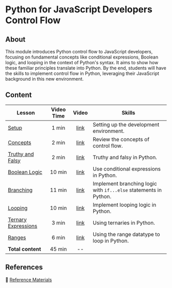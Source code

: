 <!-- ! Do not delete or rename this file! -->
<h1>
  <span class="prefix">Python for JavaScript Developers</span>
  <span class="headline">Control Flow</span>
</h1>

## About

This module introduces Python control flow to JavaScript developers, focusing on fundamental concepts like conditional expressions, Boolean logic, and looping in the context of Python's syntax. It aims to show how these familiar principles translate into Python. By the end, students will have the skills to implement control flow in Python, leveraging their JavaScript background in this new environment.

## Content

| Lesson | Video Time | Video | Skills |
| ------ | :--------: | :---: | ------ |
| [Setup](../setup/README.md)                             |  1 min | [link](https://generalassembly.wistia.com/medias/qfju0qxfxv) | Setting up the development environment.                          |
| [Concepts](../concepts/README.md)                       |  2 min | [link](https://generalassembly.wistia.com/medias/hp59e942pc) | Review the concepts of control flow.                             |
| [Truthy and Falsy](../truthy-and-falsy/README.md)       |  2 min | [link](https://generalassembly.wistia.com/medias/s1ilkfbcks) | Truthy and falsy in Python.                                      |
| [Boolean Logic](../boolean-logic/README.md)             | 10 min | [link](https://generalassembly.wistia.com/medias/yi2m0vks6n) | Use conditional expressions in Python.                           |
| [Branching](../branching/README.md)                     | 11 min | [link](https://generalassembly.wistia.com/medias/7baje881re) | Implement branching logic with `if...else` statements in Python. |
| [Looping](../looping/README.md)                         | 10 min | [link](https://generalassembly.wistia.com/medias/l4rz6h98un) | Implement looping logic in Python.                               |
| [Ternary Expressions](../ternary-expressions/README.md) |  3 min | [link](https://generalassembly.wistia.com/medias/1g3z3z4gak) | Using ternaries in Python.                                       |
| [Ranges](../ranges/README.md)                           |  6 min | [link](https://generalassembly.wistia.com/medias/0d8iimo3s1) | Using the range datatype to loop in Python.                      |
| **Total content**                                       | 45 min | --                                                           |                                                                  |

## References

📖 [Reference Materials](../references/README.md)
